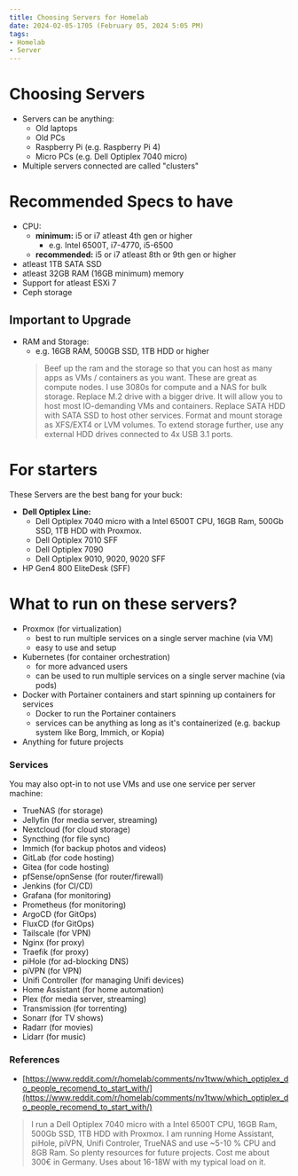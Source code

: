 ```yaml
---
title: Choosing Servers for Homelab
date: 2024-02-05-1705 (February 05, 2024 5:05 PM)
tags:
- Homelab
- Server
---
```


# Choosing Servers
- Servers can be anything:
  - Old laptops
  - Old PCs
  - Raspberry Pi (e.g. Raspberry Pi 4)
  - Micro PCs (e.g. Dell Optiplex 7040 micro)
- Multiple servers connected are called "clusters"

# Recommended Specs to have
- CPU:
  - **minimum:** i5 or i7 atleast 4th gen or higher
    - e.g. Intel 6500T, i7-4770, i5-6500
  - **recommended:** i5 or i7 atleast 8th or 9th gen or higher
- atleast 1TB SATA SSD
- atleast 32GB RAM (16GB minimum) memory
- Support for atleast ESXi 7
- Ceph storage
## Important to Upgrade
- RAM and Storage:
  - e.g. 16GB RAM, 500GB SSD, 1TB HDD or higher
  > Beef up the ram and the storage so that you can host as many apps as VMs / containers as you want. These are great as compute nodes. I use 3080s for compute and a NAS for bulk storage.
  > Replace M.2 drive with a bigger drive. It will allow you to host most IO-demanding VMs and containers.
  > Replace SATA HDD with SATA SSD to host other services. Format and mount storage as XFS/EXT4 or LVM volumes.
  > To extend storage further, use any external HDD drives connected to 4x USB 3.1 ports.

# For starters
These Servers are the best bang for your buck:
- **Dell Optiplex Line:**
  - Dell Optiplex 7040 micro with a Intel 6500T CPU, 16GB Ram, 500Gb SSD, 1TB HDD with Proxmox.
  - Dell Optiplex 7010 SFF
  - Dell Optiplex 7090
  - Dell Optiplex 9010, 9020, 9020 SFF
- HP Gen4 800 EliteDesk (SFF)

# What to run on these servers?
- Proxmox (for virtualization)
  - best to run multiple services on a single server machine (via VM)
  - easy to use and setup
- Kubernetes (for container orchestration)
  - for more advanced users
  - can be used to run multiple services on a single server machine (via pods)
- Docker with Portainer containers and start spinning up containers for services
  - Docker to run the Portainer containers
  - services can be anything as long as it's containerized (e.g. backup system like Borg, Immich, or Kopia)
- Anything for future projects
### Services
You may also opt-in to not use VMs and use one service per server machine:
- TrueNAS (for storage)
- Jellyfin (for media server, streaming)
- Nextcloud (for cloud storage)
- Syncthing (for file sync)
- Immich (for backup photos and videos)
- GitLab (for code hosting)
- Gitea (for code hosting)
- pfSense/opnSense (for router/firewall)
- Jenkins (for CI/CD)
- Grafana (for monitoring)
- Prometheus (for monitoring)
- ArgoCD (for GitOps)
- FluxCD (for GitOps)
- Tailscale (for VPN)
- Nginx (for proxy)
- Traefik (for proxy)
- piHole (for ad-blocking DNS)
- piVPN (for VPN)
- Unifi Controller (for managing Unifi devices)
- Home Assistant (for home automation)
- Plex (for media server, streaming)
- Transmission (for torrenting)
- Sonarr (for TV shows)
- Radarr (for movies)
- Lidarr (for music)

### References
- [https://www.reddit.com/r/homelab/comments/nv1tww/which_optiplex_do_people_recomend_to_start_with/](https://www.reddit.com/r/homelab/comments/nv1tww/which_optiplex_do_people_recomend_to_start_with/)
> I run a Dell Optiplex 7040 micro with a Intel 6500T CPU, 16GB Ram, 500Gb SSD, 1TB HDD with Proxmox.
  I am running Home Assistant, piHole, piVPN, Unifi Controler, TrueNAS and use ~5-10 % CPU and 8GB Ram. So plenty resources for future projects. Cost me about 300€ in Germany. Uses about 16-18W with my typical load on it.
